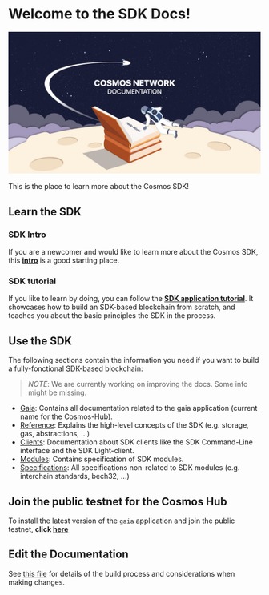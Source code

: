 # Welcome to the SDK Docs!

![cosmonaut reading the cosmos docs in space](./cosmos-docs.jpg)

This is the place to learn more about the Cosmos SDK! 

## Learn the SDK

### SDK Intro

If you are a newcomer and would like to learn more about the Cosmos SDK, this **[intro](./sdk.md)** is a good starting place.

### SDK tutorial

If you like to learn by doing, you can follow the **[SDK application tutorial](https://github.com/cosmos/sdk-application-tutorial)**. It showcases how to build an SDK-based blockchain from scratch, and teaches you about the basic principles the SDK in the process. 

## Use the SDK

The following sections contain the information you need if you want to build a fully-fonctional SDK-based blockchain:

>*NOTE*: We are currently working on improving the docs. Some info might be missing. 

- [Gaia](./gaia/README.md): Contains all documentation related to the gaia application (current name for the Cosmos-Hub). 
- [Reference](./reference/README.md): Explains the high-level concepts of the SDK (e.g. storage, gas, abstractions, ...)
- [Clients](./clients/README.md): Documentation about SDK clients like the SDK Command-Line interface and the SDK Light-client.
- [Modules](./modules/README.md): Contains specification of SDK modules.
- [Specifications](./spec/README.md): All specifications non-related to SDK modules (e.g. interchain standards, bech32, ...)

## Join the public testnet for the Cosmos Hub

To install the latest version of the `gaia` application and join the public testnet, **click [here](./gaia/README.md#join-the-cosmos-hub-public-testnet)**

## Edit the Documentation

See [this file](./DOCS_README.md) for details of the build process and
considerations when making changes.


